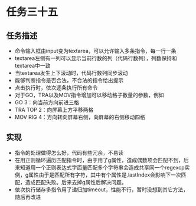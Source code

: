 # 任务三十五

## 任务描述
* 命令输入框由input变为textarea，可以允许输入多条指令，每一行一条
* textarea左侧有一列可以显示当前行数的列（代码行数列），列数保持和textarea中一致
* 当textarea发生上下滚动时，代码行数列同步滚动
* 能够判断指令是否合法，不合法的指令给出提示
* 点击执行时，依次逐条执行所有命令
* 对于GO，TRA以及MOV指令增加可以移动格子数量的参数，例如
* GO 3：向当前方向前进三格
* TRA TOP 2：向屏幕上方平移两格
* MOV RIG 4：方向转向屏幕右侧，向屏幕的右侧移动四格
 
## 实现
* 指令的处理做得怎么好，代码有些冗余，不易读
* 在用正则循环遍历匹配指令时，由于用了g属性，造成偶数项会匹配不到，后来知道用一个正则表达式字面量匹配多个字符串会造成共享同一个regexcp实例，g属性由于是匹配所有字符，其中有个属性是.lastIndex会影响下一次匹配，造成匹配失败。后来去掉g属性后解决问题。
* 依次执行储存多指令用了递归加timeout，性能不行，暂时没想到其它方法，随后再改进

